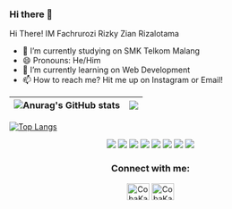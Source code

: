 ### Hi there 👋

<!--
**vgokt/vgokt** is a ✨ _special_ ✨ repository because its `README.md` (this file) appears on your GitHub profile.
Here are some ideas to get you started:
- 🔭 I’m currently working on ...
- 🌱 I’m currently learning ...
- 👯 I’m looking to collaborate on ...
- 🤔 I’m looking for help with ...
- 💬 Ask me about ...
- 📫 How to reach me: ...
- 😄 Pronouns: ...
- ⚡ Fun fact: ...
-->

Hi There!
IM Fachrurozi Rizky Zian Rizalotama

- 🔭 I’m currently studying on SMK Telkom Malang
- 😄 Pronouns: He/Him
- 🌱 I’m currently learning on Web Development
- 📫 How to reach me? Hit me up on Instagram or Email!
<!-- Stats -->

![Anurag's GitHub stats](https://github-readme-stats.vercel.app/api?username=CobaKauPikirkan&show_icons=true&theme=tokyonight)|<img src="https://github-readme-streak-stats.herokuapp.com/?user=CobaKauPikirkan&theme=react"/>
|---|---|
[![Top Langs](https://github-readme-stats.vercel.app/api/top-langs/?username=ijlalWindhi&layout=compact&theme=tokyonight)](https://github.com/anuraghazra/github-readme-stats)

<!-- Badge  -->
<div align="center" class="row-3">

<img src="https://img.shields.io/badge/JavaScript-323330?style=for-the-badge&logo=javascript&logoColor=F7DF1E"/>

<img src="https://img.shields.io/badge/Node.js-339933?style=for-the-badge&logo=nodedotjs&logoColor=white"/>
<img src="https://img.shields.io/badge/React-20232A?style=for-the-badge&logo=react&logoColor=61DAFB"/>
<img src="https://img.shields.io/badge/MySQL-005C84?style=for-the-badge&logo=mysql&logoColor=white"/>

<img src="https://img.shields.io/badge/AngularJS-E23237?style=for-the-badge&logo=angularjs&logoColor=white"/>
<img src="https://img.shields.io/badge/Go-00ADD8?style=for-the-badge&logo=go&logoColor=white"/>
<img src="https://img.shields.io/badge/Express.js-404D59?style=for-the-badge"/>
<img src="https://img.shields.io/badge/Amazon_AWS-FF9900?style=for-the-badge&logo=amazonaws&logoColor=white"/>
</div>

<!-- Connect with me -->
<h3 align="center">Connect with me:</h3>
<p align="center">
<a href="https://www.instagram.com/fachrurozi.rizky/" target="blank"><img align="center" src="https://raw.githubusercontent.com/rahuldkjain/github-profile-readme-generator/master/src/images/icons/Social/instagram.svg" alt="CobaKauPikirkan" height="30" width="40" /></a>
<a href="rizkyfachrurozi1@gmail.com" target="blank"><img align="center" src="https://img.shields.io/badge/Gmail-D14836?style=for-the-badge&logo=gmail&logoColor=white" alt="CobaKauPikirkan" height="30" width="40" /></a>

</p>
<!-- End connect with me -->
